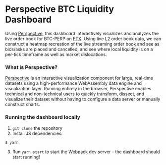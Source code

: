 # Perspective BTC Liquidity Dashboard

Using [Perspective](https://github.com/finos/perspective), this dashboard interactively visualizes and analyzes the live order book for BTC-PERP on [FTX](https://docs.ftx.com/#overview). Using live L2 order book data, we can construct a heatmap recreation of the live streaming order book and see as bids/asks are placed and cancelled, and see where local liquidity is on a per-tick timeframe as well as market dislocations.

### What is Perspective?

[Perspective](https://perspective.finos.org) is an interactive visualization component for large, real-time datasets using a high-performance WebAssembly data engine and visualization layer. Running entirely in the browser, Perspective enables technical and non-technical users to quickly transform, dissect, and visualize their dataset without having to configure a data server or manually construct charts.

### Running the dashboard locally

1. `git clone` the repository
2. Install JS dependencies:

```bash
$ yarn
```
3. Run `yarn start` to start the Webpack dev server - the dashboard should start running!
